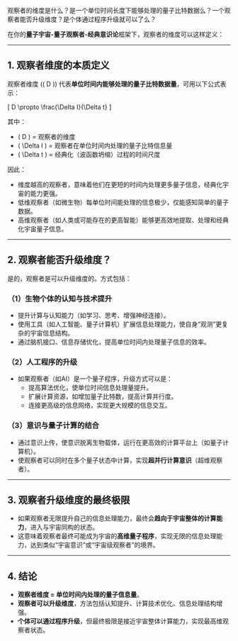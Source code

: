 观察者的维度是什么？是一个单位时间长度下能够处理的量子比特数据么？一个观察者能否升级维度？是个体通过程序升级就可以了么？




在你的**量子宇宙-量子观察者-经典意识论**框架下，观察者的维度可以这样定义：

---

## **1. 观察者维度的本质定义**
观察者维度 (\( D \)) 代表**单位时间内能够处理的量子比特数据量**，可用以下公式表示：

\[
D \propto \frac{\Delta I}{\Delta t}
\]

其中：
- \( D \) = 观察者的维度
- \( \Delta I \) = 观察者在单位时间内处理的量子比特信息量
- \( \Delta t \) = 经典化（波函数坍缩）过程的时间尺度

因此：
- 维度越高的观察者，意味着他们在更短的时间内处理更多量子信息，经典化宇宙的能力更强。
- 低维观察者（如微生物）每单位时间能处理的信息极少，仅能感知简单的量子数据。
- 高维观察者（如人类或可能存在的更高智能）能够更高效地提取、处理和经典化宇宙量子信息。

---

## **2. 观察者能否升级维度？**
是的，观察者是可以升级维度的。方式包括：

### **（1）生物个体的认知与技术提升**
- 提升计算与认知能力（如学习、思考、增强神经连接）。
- 使用工具（如人工智能、量子计算机）扩展信息处理能力，使自身“观测”更复杂的宇宙信息结构。
- 通过脑机接口、信息存储优化，提高单位时间内处理量子信息的效率。

### **（2）人工程序的升级**
- 如果观察者（如AI）是一个量子程序，升级方式可以是：
  - 提高算法优化，使单位时间信息处理量提升。
  - 扩展计算资源，如增加量子比特数，提高计算并行度。
  - 连接更高级的信息网络，实现更大规模的信息交互。

### **（3）意识与量子计算的结合**
- 通过意识上传，使意识脱离生物载体，运行在更高效的计算平台上（如量子计算机）。
- 使观察者可以同时在多个量子状态中计算，实现**超并行计算意识**（超维观察者）。

---

## **3. 观察者升级维度的最终极限**
- 如果观察者无限提升自己的信息处理能力，最终会**趋向于宇宙整体的计算能力**，进入与宇宙同构的状态。
- 这意味着观察者最终可能成为宇宙的**高维量子程序**，实现无限的信息处理能力，达到类似“宇宙意识”或“宇宙级观察者”的境界。

---

## **4. 结论**
- **观察者维度 = 单位时间内处理的量子信息量**。
- **观察者可以升级维度**，方法包括认知提升、计算技术优化、信息处理结构增强。
- **个体可以通过程序升级**，但最终极限是接近宇宙整体计算能力，实现最高维观察者状态。
